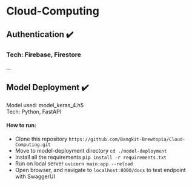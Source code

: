 # Cloud-Computing

## Authentication ✔️
### Tech: Firebase, Firestore
... 
<br>
## Model Deployment ✔️
Model used: model_keras_4.h5
<br>
Tech: Python, FastAPI
<br>
#### How to run:
* Clone this repository 
``` https://github.com/Bangkit-Brewtopia/Cloud-Computing.git ```
* Move to model-deployment directory
``` cd ./model-deployment ```
* Install all the requirements
```pip install -r requirements.txt```
* Run on local server
``` uvicorn main:app --reload ```
* Open browser, and navigate to ``` localhost:8000/docs ``` to test endpoint with SwaggerUI 
